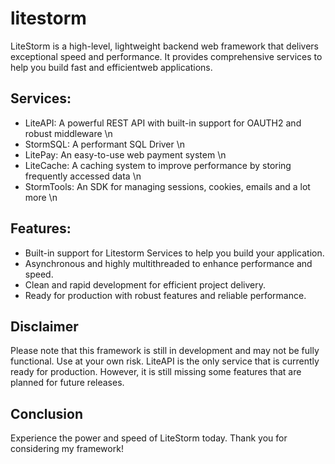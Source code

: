 # litestorm


LiteStorm is a high-level, lightweight backend web framework that delivers exceptional speed and performance. 
It provides comprehensive services to help you build fast and efficientweb applications.

## Services:

- LiteAPI: A powerful REST API with built-in support for OAUTH2 and robust middleware \n
- StormSQL: A performant SQL Driver \n
- LitePay: An easy-to-use web payment system \n
- LiteCache: A caching system to improve performance by storing frequently accessed data \n
- StormTools: An SDK for managing sessions, cookies, emails and a lot more \n

## Features:

- Built-in support for Litestorm Services to help you build your application.
- Asynchronous and highly multithreaded to enhance performance and speed.
- Clean and rapid development for efficient project delivery.
- Ready for production with robust features and reliable performance.

## Disclaimer

Please note that this framework is still in development and may not be fully functional. Use at your own risk.
LiteAPI is the only service that is currently ready for production. However, it is still missing some features that are planned for future releases.

## Conclusion

Experience the power and speed of LiteStorm today. 
Thank you for considering my framework!

